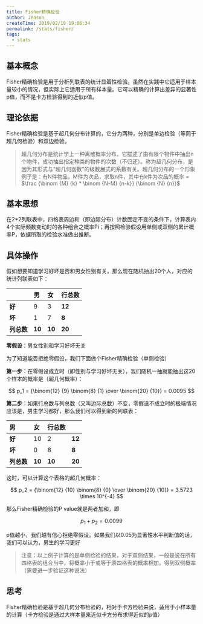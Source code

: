 ```yaml
---
title: Fisher精确检验
author: Jeason
createTime: 2019/02/19 19:06:34
permalink: /stats/fisher/
tags:
  - stats
---
```

<!--more-->

## 基本概念

Fisher精确检验是用于分析列联表的统计显着性检验。虽然在实践中它适用于样本量较小的情况，但实际上它适用于所有样本量。它可以精确的计算出差异的显著性p值，而不是卡方检验得到的近似p值。

## 理论依据

Fisher精确检验是基于超几何分布计算的，它分为两种，分别是单边检验（等同于超几何检验）和双边检验。

> 超几何分布是统计学上一种离散概率分布。它描述了由有限个物件中抽出n个物件，成功抽出指定种类的物件的次数（不归还）。称为超几何分布，是因为其形式与“超几何函数”的级数展式的系数有关。超几何分布的一个形象例子是：有N件物品，M件为次品，求取n件，其中有k件为次品的概率 = $\frac {\binom {M} {k} * \binom {N-M} {n-k}} {\binom {N} {n}}$

## 基本思想

在2*2列联表中，四格表周边和（即边际分布）计数固定不变的条件下，计算表内4个实际频数变动时的各种组合之概率Pi；再按照检验假设用单侧或双侧的累计概率P，依据所取的检验水准做出推断。

## 具体操作

假如想要知道学习好坏是否和男女性别有关，那么现在随机抽出20个人，对应的统计列联表如下：

|                  | 男           | 女           | 行总数       |
| :--------------- | :----------- | :----------- | :----------- |
| **好**     | 9            | 3            | **12** |
| **坏**     | 1            | 7            | **8**  |
| **列总数** | **10** | **10** | **20** |

**零假设**：男女性别和学习好坏无关

为了知道能否拒绝零假设，我们下面做个Fisher精确检验（单侧检验）

**第一步**：在零假设成立时（即性别与学习好坏无关），我们随机一抽就能抽出这20个样本的概率是（超几何概率）：

$$
p_1 = {\binom{12} {9}  \binom{8} {1} \over \binom{20} {10}} =  0.0095
$$

**第二步**：如果行总数与列总数（又叫边际总数）不变，零假设不成立时的极端情况应该是，男生学习都好，那么我们可以得到新的列联表：

| 男               | 女           | 行总数       |              |
| :--------------- | :----------- | :----------- | ------------ |
| **好**     | 10           | 2            | **12** |
| **坏**     | 0            | 8            | **8**  |
| **列总数** | **10** | **10** | **20** |

这时，可以计算这个表格的超几何概率：

$$
p_2 = {\binom{12} {10}  \binom{8} {0} \over \binom{20} {10}} =  3.5723 \times 10^{-4}
$$

那么Fisher精确检验的P value就是两者加和，即

$$
p_1 + p_2 = 0.0099
$$

p值越小，我们越有信心拒绝零假设。如果我们以0.05为显著性水平判断值的话，我们可以认为，男生的学习更好

> 注意：以上例子计算的是单侧检验的结果，对于双侧结果，一般是说在所有四格表的组合当中，将概率小于或等于原四格表的概率相加，得到双侧概率（需要进一步验证这种说法）

## 思考

Fisher精确检验是基于超几何分布检验的，相对于卡方检验来说，适用于小样本量的计算（卡方检验是通过大样本量来近似卡方分布求得近似的p值）
